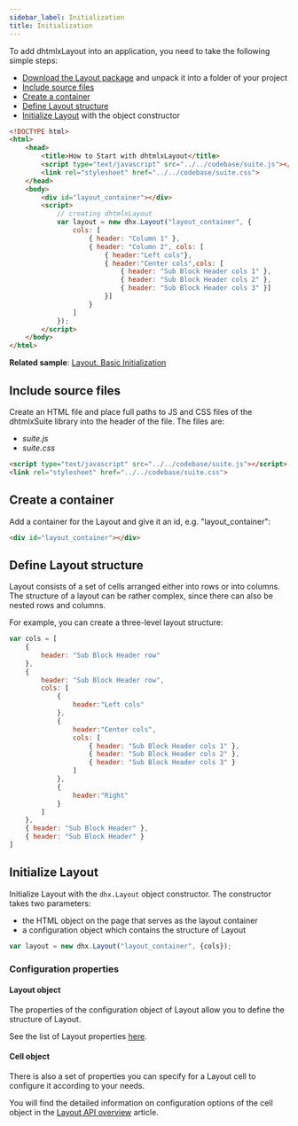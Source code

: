 ```yaml
---
sidebar_label: Initialization
title: Initialization
---          
```


To add dhtmlxLayout into an application, you need to take the following simple steps:

- [Download the Layout package](https://dhtmlx.com/docs/products/dhtmlxSuite/download.shtml) and unpack it into a folder of your project
- [Include source files](#include-source-files)
- [Create a container](#create-a-container)
- [Define Layout structure](#definelayoutstructure)
- [Initialize Layout](#initialize-layout) with the object constructor


~~~html
<!DOCTYPE html>
<html>
    <head>
        <title>How to Start with dhtmlxLayout</title>         
        <script type="text/javascript" src="../../codebase/suite.js"></script>
        <link rel="stylesheet" href="../../codebase/suite.css">
    </head>
    <body>
        <div id="layout_container"></div>
        <script>
            // creating dhtmlxLayout
            var layout = new dhx.Layout("layout_container", {
    			cols: [
        			{ header: "Column 1" },
        			{ header: "Column 2", cols: [
                		{ header:"Left cols"},
                		{ header:"Center cols",cols: [
                        	{ header: "Sub Block Header cols 1" },
                        	{ header: "Sub Block Header cols 2" },
                        	{ header: "Sub Block Header cols 3" }]
						}]
					}
    			]
			});
        </script>
    </body>
</html>
~~~

**Related sample**: [Layout. Basic Initialization](https://snippet.dhtmlx.com/ls3cbcys)

Include source files
--------------------

Create an HTML file and place full paths to JS and CSS files of the dhtmlxSuite library into the header of the file. The files are:

- *suite.js*
- *suite.css*

~~~html
<script type="text/javascript" src="../../codebase/suite.js"></script>
<link rel="stylesheet" href="../../codebase/suite.css">
~~~


Create a container
-------------------

Add a container for the Layout and give it an id, e.g. "layout_container":

~~~html
<div id="layout_container"></div>
~~~

Define Layout structure
------------------

Layout consists of a set of cells arranged either into rows or into columns. The structure of a layout can be rather complex, since there can also be nested rows and columns.

For example, you can create a three-level layout structure:

~~~js
var	cols = [
	{
		header: "Sub Block Header row"
	},
	{
		header: "Sub Block Header row",
		cols: [
			{
				header:"Left cols"
			},
			{
				header:"Center cols",
				cols: [
					{ header: "Sub Block Header cols 1" },
					{ header: "Sub Block Header cols 2" },
					{ header: "Sub Block Header cols 3" }
				]
			},
			{
				header:"Right"
			}
		]
	},
	{ header: "Sub Block Header" },
	{ header: "Sub Block Header" }
]
~~~

Initialize Layout
---------------------

Initialize Layout with the `dhx.Layout` object constructor. The constructor takes two parameters:

- the HTML object on the page that serves as the layout container
- a configuration object which contains the structure of Layout 

~~~js
var layout = new dhx.Layout("layout_container", {cols});
~~~


### Configuration properties

#### Layout object

The properties of the configuration object of Layout allow you to define the structure of Layout.

See the list of Layout properties [here](layout/api/api_overview.md#layout-properties).

#### Cell object

There is also a set of properties you can specify for a Layout cell to configure it according to your needs. 

You will find the detailed information on configuration options of the cell object in the [Layout API overview](layout/api/api_overview.md#cell-properties) article.





